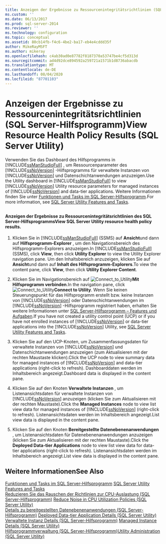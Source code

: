 ```yaml
---
title: Anzeigen der Ergebnisse zu Ressourcenintegritätsrichtlinien (SQL Server-Hilfsprogramm) | Microsoft-Dokumentation
ms.custom: ''
ms.date: 06/13/2017
ms.prod: sql-server-2014
ms.reviewer: ''
ms.technology: configuration
ms.topic: conceptual
ms.assetid: 80cb14fb-f4c6-4be2-ba17-eb4e4cddd35f
author: MikeRayMSFT
ms.author: mikeray
ms.openlocfilehash: c4ab30ad0e87782f8187370a53747be4cf5d313d
ms.sourcegitcommit: ad4d92dce894592a259721a1571b1d8736abacdb
ms.translationtype: MT
ms.contentlocale: de-DE
ms.lasthandoff: 08/04/2020
ms.locfileid: "87701103"
---
```

# <a name="view-resource-health-policy-results-sql-server-utility"></a><span data-ttu-id="8543a-102">Anzeigen der Ergebnisse zu Ressourcenintegritätsrichtlinien (SQL Server-Hilfsprogramm)</span><span class="sxs-lookup"><span data-stu-id="8543a-102">View Resource Health Policy Results (SQL Server Utility)</span></span>
  <span data-ttu-id="8543a-103">Verwenden Sie das Dashboard des Hilfsprogramms in [!INCLUDE[ssManStudioFull](../../../includes/ssmanstudiofull-md.md)] , um Ressourcenparameter des [!INCLUDE[ssNoVersion](../../../includes/ssnoversion-md.md)] -Hilfsprogramms für verwaltete Instanzen von [!INCLUDE[ssNoVersion](../../../includes/ssnoversion-md.md)] und Datenschichtanwendungen anzuzeigen.</span><span class="sxs-lookup"><span data-stu-id="8543a-103">Use the Utility dashboard in [!INCLUDE[ssManStudioFull](../../../includes/ssmanstudiofull-md.md)] to view [!INCLUDE[ssNoVersion](../../../includes/ssnoversion-md.md)] Utility resource parameters for managed instances of [!INCLUDE[ssNoVersion](../../../includes/ssnoversion-md.md)] and data-tier applications.</span></span> <span data-ttu-id="8543a-104">Weitere Informationen finden Sie unter [Funktionen und Tasks im SQL Server-Hilfsprogramm](sql-server-utility-features-and-tasks.md).</span><span class="sxs-lookup"><span data-stu-id="8543a-104">For more information, see [SQL Server Utility Features and Tasks](sql-server-utility-features-and-tasks.md).</span></span>  
  
##  <a name="SSMSProcedure"></a>  
  
#### <a name="view-sql-server-utility-resource-health-policy-results"></a><span data-ttu-id="8543a-105">Anzeigen der Ergebnisse zu Ressourcenintegritätsrichtlinien des SQL Server-Hilfsprogramms</span><span class="sxs-lookup"><span data-stu-id="8543a-105">View SQL Server Utility resource health policy results.</span></span>  
  
1.  <span data-ttu-id="8543a-106">Klicken Sie in [!INCLUDE[ssManStudioFull](../../../includes/ssmanstudiofull-md.md)] (SSMS) auf **Ansicht**und dann auf **Hilfsprogramm-Explorer** , um den Navigationsbereich des Hilfsprogramm-Explorers anzuzeigen.</span><span class="sxs-lookup"><span data-stu-id="8543a-106">In [!INCLUDE[ssManStudioFull](../../../includes/ssmanstudiofull-md.md)] (SSMS), click **View**, then click **Utility Explorer** to view the Utility Explorer navigation pane.</span></span> <span data-ttu-id="8543a-107">Um den Inhaltsbereich anzuzeigen, klicken Sie auf **Ansicht**und dann auf **Inhalt des Hilfsprogramm-Explorers**.</span><span class="sxs-lookup"><span data-stu-id="8543a-107">To view the content pane, click **View**, then click **Utility Explorer Content**.</span></span>  
  
2.  <span data-ttu-id="8543a-108">Klicken Sie im Navigationsbereich auf ![](../../database-engine/media/connect-to-utility.gif "Connect_to_Utility")**Mit Hilfsprogramm verbinden**.</span><span class="sxs-lookup"><span data-stu-id="8543a-108">In the navigation pane, click ![](../../database-engine/media/connect-to-utility.gif "Connect_to_Utility")**Connect to Utility**.</span></span> <span data-ttu-id="8543a-109">Wenn Sie keinen Steuerungspunkt für das Hilfsprogramm erstellt bzw. keine Instanzen von [!INCLUDE[ssNoVersion](../../../includes/ssnoversion-md.md)] oder Datenschichtanwendungen im [!INCLUDE[ssNoVersion](../../../includes/ssnoversion-md.md)] -Hilfsprogramm registriert haben, erhalten Sie weitere Informationen unter [SQL Server-Hilfsprogramm – Features und Aufgaben](sql-server-utility-features-and-tasks.md).</span><span class="sxs-lookup"><span data-stu-id="8543a-109">If you have not created a utility control point (UCP) or if you have not enrolled instances of [!INCLUDE[ssNoVersion](../../../includes/ssnoversion-md.md)] or data-tier applications into the [!INCLUDE[ssNoVersion](../../../includes/ssnoversion-md.md)] Utility, see [SQL Server Utility Features and Tasks](sql-server-utility-features-and-tasks.md).</span></span>  
  
3.  <span data-ttu-id="8543a-110">Klicken Sie auf den UCP-Knoten, um Zusammenfassungsdaten für verwaltete Instanzen von [!INCLUDE[ssNoVersion](../../../includes/ssnoversion-md.md)] und Datenschichtanwendungen anzuzeigen (zum Aktualisieren mit der rechten Maustaste klicken).</span><span class="sxs-lookup"><span data-stu-id="8543a-110">Click the UCP node to view summary data for managed instances of [!INCLUDE[ssNoVersion](../../../includes/ssnoversion-md.md)] and data-tier applications (right-click to refresh).</span></span> <span data-ttu-id="8543a-111">Dashboarddaten werden im Inhaltsbereich angezeigt.</span><span class="sxs-lookup"><span data-stu-id="8543a-111">Dashboard data is displayed in the content pane.</span></span>  
  
4.  <span data-ttu-id="8543a-112">Klicken Sie auf den Knoten **Verwaltete Instanzen** , um Listenansichtsdaten für verwaltete Instanzen von [!INCLUDE[ssNoVersion](../../../includes/ssnoversion-md.md)] anzuzeigen (klicken Sie zum Aktualisieren mit der rechten Maustaste).</span><span class="sxs-lookup"><span data-stu-id="8543a-112">Click the **Managed Instances** node to view list view data for managed instances of [!INCLUDE[ssNoVersion](../../../includes/ssnoversion-md.md)] (right-click to refresh).</span></span> <span data-ttu-id="8543a-113">Listenansichtsdaten werden im Inhaltsbereich angezeigt.</span><span class="sxs-lookup"><span data-stu-id="8543a-113">List view data is displayed in the content pane.</span></span>  
  
5.  <span data-ttu-id="8543a-114">Klicken Sie auf den Knoten **Bereitgestellte Datenebenenanwendungen** , um Listenansichtsdaten für Datenebenenanwendungen anzuzeigen (klicken Sie zum Aktualisieren mit der rechten Maustaste).</span><span class="sxs-lookup"><span data-stu-id="8543a-114">Click the **Deployed Data-tier Applications** node to view list view data for data-tier applications (right-click to refresh).</span></span> <span data-ttu-id="8543a-115">Listenansichtsdaten werden im Inhaltsbereich angezeigt.</span><span class="sxs-lookup"><span data-stu-id="8543a-115">List view data is displayed in the content pane.</span></span>  
  
## <a name="see-also"></a><span data-ttu-id="8543a-116">Weitere Informationen</span><span class="sxs-lookup"><span data-stu-id="8543a-116">See Also</span></span>  
 <span data-ttu-id="8543a-117">[Funktionen und Tasks im SQL Server-Hilfsprogramm](sql-server-utility-features-and-tasks.md) </span><span class="sxs-lookup"><span data-stu-id="8543a-117">[SQL Server Utility Features and Tasks](sql-server-utility-features-and-tasks.md) </span></span>  
 <span data-ttu-id="8543a-118">[Reduzieren Sie das Rauschen der Richtlinien zur CPU-Auslastung &#40;SQL Server-Hilfsprogramm&#41;](reduce-noise-in-cpu-utilization-policies-sql-server-utility.md) </span><span class="sxs-lookup"><span data-stu-id="8543a-118">[Reduce Noise in CPU Utilization Policies &#40;SQL Server Utility&#41;](reduce-noise-in-cpu-utilization-policies-sql-server-utility.md) </span></span>  
 <span data-ttu-id="8543a-119">[Details zu bereitgestellten Datenebenenanwendungen &#40;SQL Server-Hilfsprogramm&#41;](../../database-engine/deployed-data-tier-application-details-sql-server-utility.md) </span><span class="sxs-lookup"><span data-stu-id="8543a-119">[Deployed Data-tier Application Details &#40;SQL Server Utility&#41;](../../database-engine/deployed-data-tier-application-details-sql-server-utility.md) </span></span>  
 <span data-ttu-id="8543a-120">[Verwaltete Instanz Details &#40;SQL Server-Hilfsprogramm&#41;](../../database-engine/managed-instance-details-sql-server-utility.md) </span><span class="sxs-lookup"><span data-stu-id="8543a-120">[Managed Instance Details &#40;SQL Server Utility&#41;](../../database-engine/managed-instance-details-sql-server-utility.md) </span></span>  
 [<span data-ttu-id="8543a-121">Hilfsprogrammverwaltung &#40;SQL Server-Hilfsprogramm&#41;</span><span class="sxs-lookup"><span data-stu-id="8543a-121">Utility Administration &#40;SQL Server Utility&#41;</span></span>](../../database-engine/utility-administration-sql-server-utility.md)  
  
  
